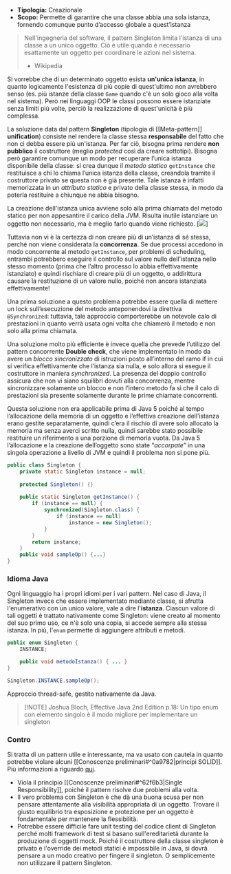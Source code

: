- **Tipologia:** Creazionale
- **Scopo:** Permette di garantire che una classe abbia una sola istanza, fornendo comunque punto d’accesso globale a quest’istanza

> Nell'ingegneria del software, il pattern Singleton limita l'istanza di una classe a un unico oggetto. Ciò è utile quando è necessario esattamente un oggetto per coordinare le azioni nel sistema.
> - Wikipedia


Si vorrebbe che di un determinato oggetto esista **un'unica istanza**, in quanto logicamente l'esistenza di più copie di quest'ultimo non avrebbero senso (es. più istanze della classe `Game` quando c'è un solo gioco alla volta nel sistema). Però nei linguaggi OOP le classi possono essere istanziate senza limiti più volte, perciò la realizzazione di quest'unicità è più complessa.

La soluzione data dal pattern **Singleton** (tipologia di [[Meta-pattern]] **unification**) consiste nel rendere la classe stessa **responsabile** del fatto che non ci debba essere più un'istanza. Per far ciò, bisogna prima rendere **non pubblico** il costruttore (meglio *protected* così da creare sottotipi).
Bisogna però garantire comunque un modo per recuperare l’unica istanza disponibile della classe: si crea dunque il _metodo statico_ `getInstance` che restituisce a chi lo chiama l’unica istanza della classe, creandola tramite il costruttore privato se questa non è già presente. Tale istanza è infatti memorizzata in un _attributo statico_ e privato della classe stessa, in modo da poterla restituire a chiunque ne abbia bisogno.

La creazione dell'istanza unica avviene solo alla prima chiamata del metodo statico per non appesantire il carico della JVM. Risulta inutile istanziare un oggetto non necessario, ma è meglio farlo quando viene richiesto.
[![](https://marcobuster.github.io/sweng/mdbook-plantuml-img/b010048de788581e97c2a12c09ec06c8ca87902d.svg)]

Tuttavia non vi è la certezza di non creare più di un’istanza di sé stessa, perché non viene considerata la **concorrenza**. Se due processi accedono in modo concorrente al metodo `getInstance`, per problemi di scheduling, entrambi potrebbero eseguire il controllo sul valore nullo dell’istanza nello stesso momento (prima che l’altro processo lo abbia effettivamente istanziato) e quindi rischiare di creare più di un oggetto, o addirittura causare la restituzione di un valore nullo, poiché non ancora istanziata effettivamente!

Una prima soluzione a questo problema potrebbe essere quella di mettere un lock sull’esecuzione del metodo anteponendovi la direttiva `@Synchronized`: tuttavia, tale approccio comporterebbe un notevole calo di prestazioni in quanto verrà usata ogni volta che chiamerò il metodo e non solo alla prima chiamata.  

Una soluzione molto più efficiente è invece quella che prevede l’utilizzo del pattern concorrente **Double check**, che viene implementato in modo da avere un _blocco sincronizzato_ di istruzioni posto all’interno del ramo if in cui si verifica effettivamente che l’istanza sia nulla, e solo allora si esegue il costruttore in maniera *synchronized*.
La presenza del doppio controllo assicura che non vi siano squilibri dovuti alla concorrenza, mentre sincronizzare solamente un blocco e non l’intero metodo fa sì che il calo di prestazioni sia presente solamente durante le prime chiamate concorrenti.

Questa soluzione non era applicabile prima di Java 5 poiché al tempo l’allocazione della memoria di un oggetto e l’effettiva creazione dell’istanza erano gestite separatamente, quindi c’era il rischio di avere solo allocato la memoria ma senza averci scritto nulla, quindi sarebbe stato possibile restituire un riferimento a una porzione di memoria vuota. Da Java 5 l’allocazione e la creazione dell’oggetto sono state “_accorpate_” in una singola operazione a livello di JVM e quindi il problema non si pone più.

```java
public class Singleton {
    private static Singleton instance = null;
    
    protected Singleton() {}
    
    public static Singleton getInstance() {
        if (instance == null) {
            synchronized(Singleton.class) {
                if (instance == null)
                    instance = new Singleton();
            }
        }
        return instance;
    }
    public void sampleOp() {...}
}
```

### Idioma Java

Ogni linguaggio ha i propri idiomi per i vari pattern. Nel caso di Java, il Singleton invece che essere implementato mediante classe, si sfrutta l'enumerativo con un unico valore, vale a dire l'**istanza**. Ciascun valore di tali oggetti è trattato nativamente come Singleton: viene creato al momento del suo primo uso, ce n'è solo una copia, si accede sempre alla stessa istanza. In più, l'`enum` permette di aggiungere attributi e metodi.

```java
public enum Singleton {
    INSTANCE;

    public void metodoIstanza() { ... }
}

Singleton.INSTANCE.sampleOp();
```

Approccio thread-safe, gestito nativamente da Java.

> [!NOTE] Joshua Bloch, Effective Java 2nd Edition p.18:
>  Un tipo enum con elemento singolo è il modo migliore per implementare un singleton

### Contro

Si tratta di un pattern utile e interessante, ma va usato con cautela in quanto potrebbe vìolare alcuni [[Conoscenze preliminari#^0a9782|principi SOLID]]. Più informazioni a riguardo [qui](https://www.davidtanzer.net/david%27s%20blog/2016/03/14/6-reasons-why-you-should-avoid-singletons.html).

- Viola il principio [[Conoscenze preliminari#^62f6b3|Single Responsibility]], poiché il pattern risolve due problemi alla volta.
- Il vero problema con Singleton è che dà una buona scusa per non pensare attentamente alla visibilità appropriata di un oggetto. Trovare il giusto equilibrio tra esposizione e protezione per un oggetto è fondamentale per mantenere la flessibilità.
- Potrebbe essere difficile fare unit testing del codice client di Singleton perché molti framework di test si basano sull'ereditarietà durante la produzione di oggetti mock. Poiché il costruttore della classe singleton è privato e l'override dei metodi statici è impossibile in Java, si dovrà pensare a un modo creativo per fingere il singleton. O semplicemente non utilizzare il pattern Singleton.